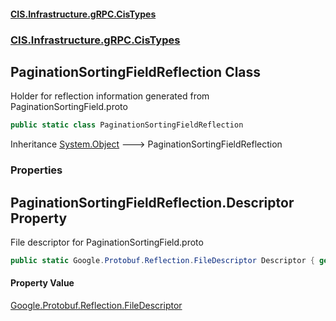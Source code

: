 #### [CIS.Infrastructure.gRPC.CisTypes](index.md 'index')
### [CIS.Infrastructure.gRPC.CisTypes](CIS.Infrastructure.gRPC.CisTypes.md 'CIS.Infrastructure.gRPC.CisTypes')

## PaginationSortingFieldReflection Class

Holder for reflection information generated from PaginationSortingField.proto

```csharp
public static class PaginationSortingFieldReflection
```

Inheritance [System.Object](https://docs.microsoft.com/en-us/dotnet/api/System.Object 'System.Object') &#129106; PaginationSortingFieldReflection
### Properties

<a name='CIS.Infrastructure.gRPC.CisTypes.PaginationSortingFieldReflection.Descriptor'></a>

## PaginationSortingFieldReflection.Descriptor Property

File descriptor for PaginationSortingField.proto

```csharp
public static Google.Protobuf.Reflection.FileDescriptor Descriptor { get; }
```

#### Property Value
[Google.Protobuf.Reflection.FileDescriptor](https://docs.microsoft.com/en-us/dotnet/api/Google.Protobuf.Reflection.FileDescriptor 'Google.Protobuf.Reflection.FileDescriptor')